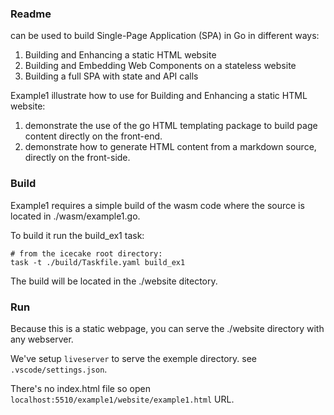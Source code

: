 ### Readme

<ick-icecake-brand/> can be used to build Single-Page Application (SPA) in Go in different ways:

1. Building and Enhancing a static HTML website
1. Building and Embedding Web Components on a stateless website
1. Building a full SPA with state and API calls

Example1 illustrate how to use <ick-icecake-brand/> for Building and Enhancing a static HTML website: 

1. demonstrate the use of the go HTML templating package to build page content directly on the front-end. 
1. demonstrate how to generate HTML content from a markdown source, directly on the front-side.

### Build

Example1 requires a simple build of the wasm code where the source is located in ./wasm/example1.go.

To build it run the build_ex1 task:

```
# from the icecake root directory:
task -t ./build/Taskfile.yaml build_ex1
```

The build will be located in the ./website ditectory.

### Run

Because this is a static webpage, you can serve the ./website directory with any webserver. 

We've setup `liveserver` to serve the exemple directory. see `.vscode/settings.json`.

There's no index.html file so open `localhost:5510/example1/website/example1.html` URL.

